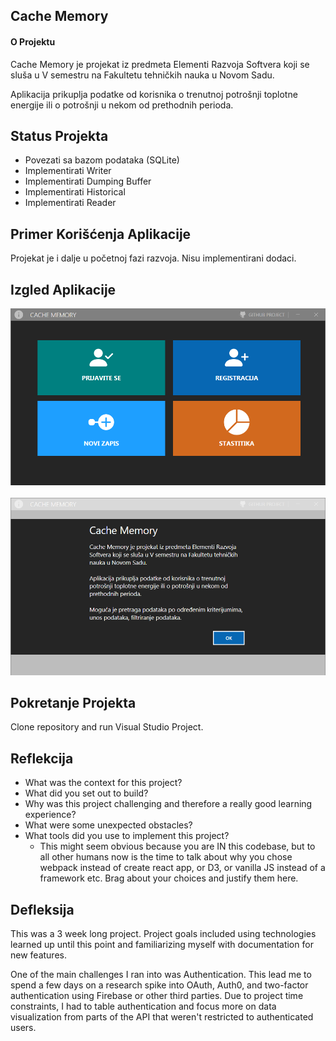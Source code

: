 ## Cache Memory

#### O Projektu

Cache Memory je projekat iz predmeta Elementi Razvoja Softvera koji se sluša u V semestru na Fakultetu tehničkih nauka u Novom Sadu.  

Aplikacija prikuplja podatke od korisnika o trenutnoj potrošnji toplotne energije ili o potrošnji u nekom od prethodnih perioda. 

## Status Projekta
<ul>
  <li>Povezati sa bazom podataka (SQLite)</li>
  <li>Implementirati Writer</li>
  <li>Implementirati Dumping Buffer</li>
  <li>Implementirati Historical</li>
  <li>Implementirati Reader</li>
</ul>

## Primer Korišćenja Aplikacije
Projekat je i dalje u početnoj fazi razvoja. Nisu implementirani dodaci.

## Izgled Aplikacije
![Intro Window](screenshots/main_w.png)
<br/><br/>
![About Window](screenshots/about_w.png)


## Pokretanje Projekta
Clone repository and run Visual Studio Project.  

## Reflekcija

  - What was the context for this project?
  - What did you set out to build?
  - Why was this project challenging and therefore a really good learning experience?
  - What were some unexpected obstacles?
  - What tools did you use to implement this project?
      - This might seem obvious because you are IN this codebase, but to all other humans now is the time to talk about why you chose webpack instead of create react app, or D3, or vanilla JS instead of a framework etc. Brag about your choices and justify them here.  

## Defleksija  

This was a 3 week long project. Project goals included using technologies learned up until this point and familiarizing myself with documentation for new features.  

One of the main challenges I ran into was Authentication. This lead me to spend a few days on a research spike into OAuth, Auth0, and two-factor authentication using Firebase or other third parties. Due to project time constraints, I had to table authentication and focus more on data visualization from parts of the API that weren't restricted to authenticated users.